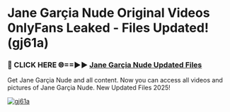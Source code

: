 # Jane Garçia Nude Original Videos 0nlyFans Leaked - Files Updated! (gj61a)

<h3>🔴 CLICK HERE 🌐==►► <a href="https://tinyurl.com/yc6ubb5a" rel="nofollow">Jane Garçia Nude Updated Files</a></h3>

Get Jane Garçia Nude and all content. Now you can access all videos and pictures of Jane Garçia Nude. New Updated Files 2025!

[![gj61a](https://i.imgur.com/7eu0CRL.gif)](https://tinyurl.com/yc6ubb5a)
